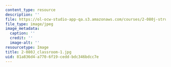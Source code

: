 ```yaml
---
content_type: resource
description: ''
file: https://ol-ocw-studio-app-qa.s3.amazonaws.com/courses/2-080j-structural-mechanics-fall-2013/81a836d4a7706f19ceddbdc346bdcc7e_2-080J_classroom-1.jpg
file_type: image/jpeg
image_metadata:
  caption: ''
  credit: ''
  image-alt: ''
resourcetype: Image
title: 2-080J_classroom-1.jpg
uid: 81a836d4-a770-6f19-cedd-bdc346bdcc7e
---
```

